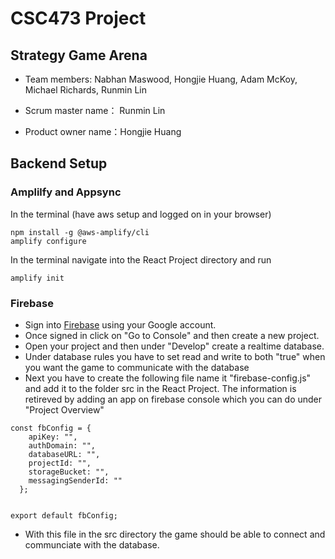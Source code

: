 # CSC473 Project
## Strategy Game Arena

* Team members: Nabhan Maswood, Hongjie Huang, Adam McKoy, Michael Richards, Runmin Lin

* Scrum master name： Runmin Lin

* Product owner name：Hongjie Huang

## Backend Setup
### Amplilfy and Appsync
In the terminal (have aws setup and logged on in your browser)
```
npm install -g @aws-amplify/cli
amplify configure
```
In the terminal navigate into the React Project directory and run
```
amplify init
```

### Firebase
* Sign into [Firebase](https://firebase.google.com/) using your Google account.
* Once signed in click on "Go to Console" and then create a new project. 
* Open your project and then under "Develop" create a realtime database. 
* Under database rules you have to set read and write to both "true" when you want the game to communicate with the database
* Next you have to create the following file name it "firebase-config.js" and add it to the folder src in the React Project. The information is retireved by adding an app on firebase console which you can do under "Project Overview" 
```
const fbConfig = {
    apiKey: "",
    authDomain: "",
    databaseURL: "",
    projectId: "",
    storageBucket: "",
    messagingSenderId: ""
  };


export default fbConfig;
```

* With this file in the src directory the game should be able to connect and communciate with the database. 

